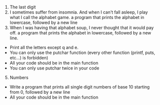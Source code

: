1. The last digit
2. I sometimes suffer from insomnia. And when I can't fall asleep, I play what I call the alphabet game.  a program that prints the alphabet in lowercase, followed by a new line
4. When I was having that alphabet soup, I never thought that it would pay off. a program that prints the alphabet in lowercase, followed by a new line.
- Print all the letters except q and e. 
- You can only use the putchar function (every other function (printf, puts, etc…) is forbidden)
- All your code should be in the main function
- You can only use putchar twice in your code

5. Numbers
- Write a program that prints all single digit numbers of base 10 starting from 0, followed by a new line
- All your code should be in the main function




